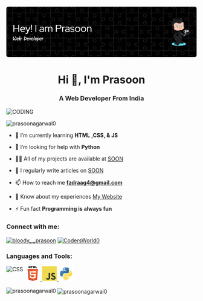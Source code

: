 ![logo](https://github.com/PrasoonAgarwal0/PrasoonAgarwal0/blob/main/github-header-image.png)
<h1 align="center">Hi 👋, I'm Prasoon</h1>
<h3 align="center">A Web Developer From India</h3>

<img src="https://encrypted-tbn0.gstatic.com/images?q=tbn:ANd9GcQ-pTifYyyuOgvCU9n9elXqgjALW_fNJBAabg&s" alt="CODING" height="200">

<p align="left"> <img src="https://komarev.com/ghpvc/?username=prasoonagarwal0&label=Profile%20views&color=0e75b6&style=flat" alt="prasoonagarwal0" /> </p>

- 🌱 I’m currently learning **HTML ,CSS, & JS**

- 🤝 I’m looking for help with **Python**

- 👨‍💻 All of my projects are available at [SOON](SOON)

- 📝 I regularly write articles on [SOON](SOON)

- 📫 How to reach me **fzdraag4@gmail.com**

- 📄 Know about my experiences [My Website]([SOON](https://prasoonportfolio0.netlify.app/))

- ⚡ Fun fact **Programming is always fun**

<h3 align="left">Connect with me:</h3>
<p align="left">
<a href="https://instagram.com/prasoon.agarwal_" target="_blank"><img align="center" src="https://raw.githubusercontent.com/rahuldkjain/github-profile-readme-generator/master/src/images/icons/Social/instagram.svg" alt="bloody_._prasoon" height="30" width="40" /></a>
<a href="https://www.youtube.com/@CodersWorld0" target="_blank"><img align="center" src="https://raw.githubusercontent.com/rahuldkjain/github-profile-readme-generator/888aff31e1d26dd2a6acf6afebbc34970aeb0118/src/images/icons/Social/youtube.svg" alt="CodersWorld0" height="30" width="40" /></a>
</p>

<h3 align="left">Languages and Tools:</h3>
<p align="left"> <a href="https://www.w3.org/html/" target="_blank" rel="noreferrer"> <img src="https://raw.githubusercontent.com/devicons/devicon/master/icons/html5/html5-original-wordmark.svg" alt="html5" width="40" height="40"/> </a> <a href="https://developer.mozilla.org/en-US/docs/Web/JavaScript" target="_blank" rel="noreferrer"> <img src="https://raw.githubusercontent.com/devicons/devicon/master/icons/javascript/javascript-original.svg" alt="javascript" width="40" height="40"/> </a> <a href="https://www.python.org" target="_blank" rel="noreferrer"> <img src="https://raw.githubusercontent.com/devicons/devicon/master/icons/python/python-original.svg" alt="python" width="40" height="40"/> </a> <img align="left" src="https://cdn.worldvectorlogo.com/logos/css-3.svg" alt="CSS" height="30" width="50" /> </p>

<p><img align="left" src="https://github-readme-stats.vercel.app/api/top-langs?username=prasoonagarwal0&show_icons=true&locale=en&layout=compact" alt="prasoonagarwal0" /></p>

<p>&nbsp;<img align="center" src="https://github-readme-stats.vercel.app/api?username=prasoonagarwal0&show_icons=true&locale=en" alt="prasoonagarwal0" /></p>
